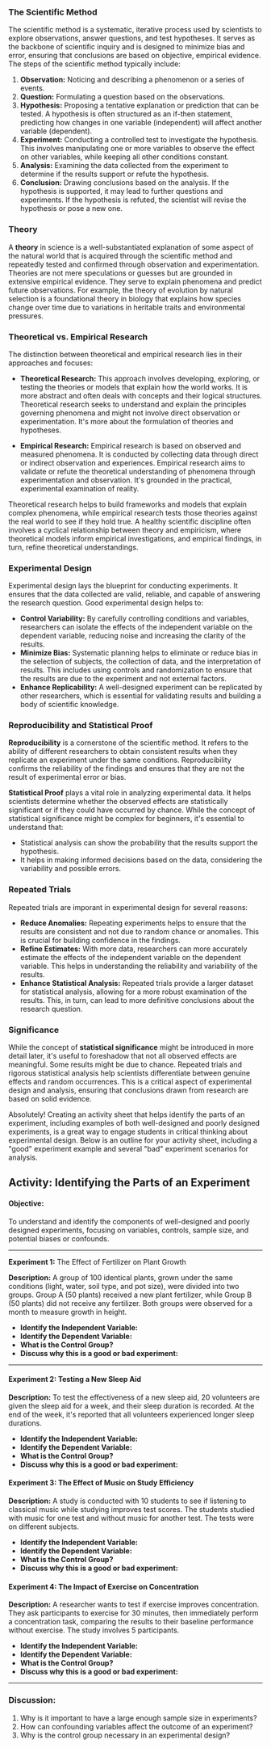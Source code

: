 ### The Scientific Method

The scientific method is a systematic, iterative process used by scientists to explore observations, answer questions, and test hypotheses. It serves as the backbone of scientific inquiry and is designed to minimize bias and error, ensuring that conclusions are based on objective, empirical evidence. The steps of the scientific method typically include:

1. **Observation:** Noticing and describing a phenomenon or a series of events.
2. **Question:** Formulating a question based on the observations.
3. **Hypothesis:** Proposing a tentative explanation or prediction that can be tested. A hypothesis is often structured as an if-then statement, predicting how changes in one variable (independent) will affect another variable (dependent).
4. **Experiment:** Conducting a controlled test to investigate the hypothesis. This involves manipulating one or more variables to observe the effect on other variables, while keeping all other conditions constant.
5. **Analysis:** Examining the data collected from the experiment to determine if the results support or refute the hypothesis.
6. **Conclusion:** Drawing conclusions based on the analysis. If the hypothesis is supported, it may lead to further questions and experiments. If the hypothesis is refuted, the scientist will revise the hypothesis or pose a new one.

### Theory

A **theory** in science is a well-substantiated explanation of some aspect of the natural world that is acquired through the scientific method and repeatedly tested and confirmed through observation and experimentation. Theories are not mere speculations or guesses but are grounded in extensive empirical evidence. They serve to explain phenomena and predict future observations. For example, the theory of evolution by natural selection is a foundational theory in biology that explains how species change over time due to variations in heritable traits and environmental pressures.

### Theoretical vs. Empirical Research

The distinction between theoretical and empirical research lies in their approaches and focuses:

- **Theoretical Research:** This approach involves developing, exploring, or testing the theories or models that explain how the world works. It is more abstract and often deals with concepts and their logical structures. Theoretical research seeks to understand and explain the principles governing phenomena and might not involve direct observation or experimentation. It's more about the formulation of theories and hypotheses.

- **Empirical Research:** Empirical research is based on observed and measured phenomena. It is conducted by collecting data through direct or indirect observation and experiences. Empirical research aims to validate or refute the theoretical understanding of phenomena through experimentation and observation. It's grounded in the practical, experimental examination of reality.

Theoretical research helps to build frameworks and models that explain complex phenomena, while empirical research tests those theories against the real world to see if they hold true. A healthy scientific discipline often involves a cyclical relationship between theory and empiricism, where theoretical models inform empirical investigations, and empirical findings, in turn, refine theoretical understandings.

### Experimental Design

Experimental design lays the blueprint for conducting experiments. It ensures that the data collected are valid, reliable, and capable of answering the research question. Good experimental design helps to:

- **Control Variability:** By carefully controlling conditions and variables, researchers can isolate the effects of the independent variable on the dependent variable, reducing noise and increasing the clarity of the results.
- **Minimize Bias:** Systematic planning helps to eliminate or reduce bias in the selection of subjects, the collection of data, and the interpretation of results. This includes using controls and randomization to ensure that the results are due to the experiment and not external factors.
- **Enhance Replicability:** A well-designed experiment can be replicated by other researchers, which is essential for validating results and building a body of scientific knowledge.

### Reproducibility and Statistical Proof

**Reproducibility** is a cornerstone of the scientific method. It refers to the ability of different researchers to obtain consistent results when they replicate an experiment under the same conditions. Reproducibility confirms the reliability of the findings and ensures that they are not the result of experimental error or bias.

**Statistical Proof** plays a vital role in analyzing experimental data. It helps scientists determine whether the observed effects are statistically significant or if they could have occurred by chance. While the concept of statistical significance might be complex for beginners, it's essential to understand that:

- Statistical analysis can show the probability that the results support the hypothesis.
- It helps in making informed decisions based on the data, considering the variability and possible errors.

### Repeated Trials

Repeated trials are imporant in experimental design for several reasons:

- **Reduce Anomalies:** Repeating experiments helps to ensure that the results are consistent and not due to random chance or anomalies. This is crucial for building confidence in the findings.
- **Refine Estimates:** With more data, researchers can more accurately estimate the effects of the independent variable on the dependent variable. This helps in understanding the reliability and variability of the results.
- **Enhance Statistical Analysis:** Repeated trials provide a larger dataset for statistical analysis, allowing for a more robust examination of the results. This, in turn, can lead to more definitive conclusions about the research question.

### Significance

While the concept of **statistical significance** might be introduced in more detail later, it's useful to foreshadow that not all observed effects are meaningful. Some results might be due to chance. Repeated trials and rigorous statistical analysis help scientists differentiate between genuine effects and random occurrences. This is a critical aspect of experimental design and analysis, ensuring that conclusions drawn from research are based on solid evidence.

Absolutely! Creating an activity sheet that helps identify the parts of an experiment, including examples of both well-designed and poorly designed experiments, is a great way to engage students in critical thinking about experimental design. Below is an outline for your activity sheet, including a "good" experiment example and several "bad" experiment scenarios for analysis.

## Activity: Identifying the Parts of an Experiment

#### Objective:
To understand and identify the components of well-designed and poorly designed experiments, focusing on variables, controls, sample size, and potential biases or confounds.

---

**Experiment 1:** The Effect of Fertilizer on Plant Growth

**Description:** A group of 100 identical plants, grown under the same conditions (light, water, soil type, and pot size), were divided into two groups. Group A (50 plants) received a new plant fertilizer, while Group B (50 plants) did not receive any fertilizer. Both groups were observed for a month to measure growth in height.

- **Identify the Independent Variable:**
- **Identify the Dependent Variable:**
- **What is the Control Group?**
- **Discuss why this is a good or bad experiment:**

---

#### Experiment 2: Testing a New Sleep Aid

**Description:** To test the effectiveness of a new sleep aid, 20 volunteers are given the sleep aid for a week, and their sleep duration is recorded. At the end of the week, it's reported that all volunteers experienced longer sleep durations.

- **Identify the Independent Variable:**
- **Identify the Dependent Variable:**
- **What is the Control Group?**
- **Discuss why this is a good or bad experiment:**

#### Experiment 3: The Effect of Music on Study Efficiency

**Description:** A study is conducted with 10 students to see if listening to classical music while studying improves test scores. The students studied with music for one test and without music for another test. The tests were on different subjects.

- **Identify the Independent Variable:**
- **Identify the Dependent Variable:**
- **What is the Control Group?**
- **Discuss why this is a good or bad experiment:**

#### Experiment 4: The Impact of Exercise on Concentration

**Description:** A researcher wants to test if exercise improves concentration. They ask participants to exercise for 30 minutes, then immediately perform a concentration task, comparing the results to their baseline performance without exercise. The study involves 5 participants.

- **Identify the Independent Variable:**
- **Identify the Dependent Variable:**
- **What is the Control Group?**
- **Discuss why this is a good or bad experiment:**

---

### Discussion:
1. Why is it important to have a large enough sample size in experiments?
2. How can confounding variables affect the outcome of an experiment?
3. Why is the control group necessary in an experimental design?
